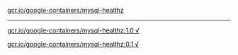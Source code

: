 [gcr.io/google-containers/mysql-healthz](https://hub.docker.com/r/anjia0532/mysql-healthz/tags/) 

----
[gcr.io/google-containers/mysql-healthz:1.0 √](https://hub.docker.com/r/anjia0532/google-containers.mysql-healthz/tags/)

[gcr.io/google-containers/mysql-healthz:0.1 √](https://hub.docker.com/r/anjia0532/google-containers.mysql-healthz/tags/)

